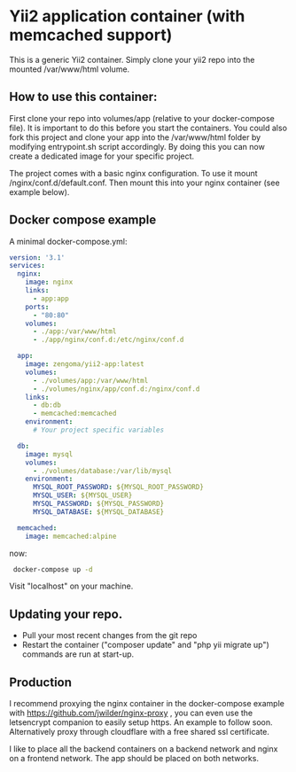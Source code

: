 # Yii2 application container (with memcached support)
This is a generic Yii2 container. Simply clone your yii2 repo into the mounted
/var/www/html volume.

## How to use this container:

First clone your repo into volumes/app (relative to your docker-compose file). It is
important to do this before you start the containers. You could also fork this project and clone your
app into the /var/www/html folder by modifying entrypoint.sh script accordingly. By doing this you
can now create a dedicated image for your specific project.

The project comes with a basic nginx configuration. To use it mount /nginx/conf.d/default.conf.
Then mount this into your nginx container (see example below).

## Docker compose example

A minimal docker-compose.yml:

```yaml
version: '3.1'
services:  
  nginx:
    image: nginx
    links:
      - app:app
    ports:
      - "80:80"
    volumes:
      - ./app:/var/www/html
      - ./app/nginx/conf.d:/etc/nginx/conf.d

  app:
    image: zengoma/yii2-app:latest
    volumes:
      - ./volumes/app:/var/www/html
      - ./volumes/nginx/app/conf.d:/nginx/conf.d
    links:
      - db:db
      - memcached:memcached
    environment:
      # Your project specific variables

  db:
    image: mysql
    volumes:
      - ./volumes/database:/var/lib/mysql
    environment:
      MYSQL_ROOT_PASSWORD: ${MYSQL_ROOT_PASSWORD}
      MYSQL_USER: ${MYSQL_USER}
      MYSQL_PASSWORD: ${MYSQL_PASSWORD}
      MYSQL_DATABASE: ${MYSQL_DATABASE}

  memcached:
    image: memcached:alpine

```

now:

```bash
 docker-compose up -d
```

Visit "localhost" on your machine.

## Updating your repo.

* Pull your most recent changes from the git repo
* Restart the container ("composer update" and "php yii migrate up") commands are run at start-up.

## Production

I recommend proxying the nginx container in the docker-compose example with https://github.com/jwilder/nginx-proxy , you can even use the letsencrypt companion to easily setup https. An example to follow soon. Alternatively proxy through cloudflare with a free shared ssl certificate.

I like to place all the backend containers on a backend network and nginx on a frontend network. The app should be placed on both networks.
